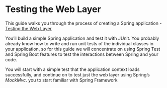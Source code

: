 # Testing the Web Layer
This guide walks you through the process of creating a Spring application - [Testing the Web Layer](https://spring.io/guides/gs/testing-web/)


You’ll build a simple Spring application and test it with JUnit. You probably already know how to write and run unit tests
 of the individual classes in your application, so for this guide we will concentrate on using Spring Test and Spring Boot
  features to test the interactions between Spring and your code.
  
  You will start with a simple test that the application
   context loads successfully, and continue on to test just the web layer using Spring’s *MockMvc*.
 you to start familiar with Spring Framework  
 
